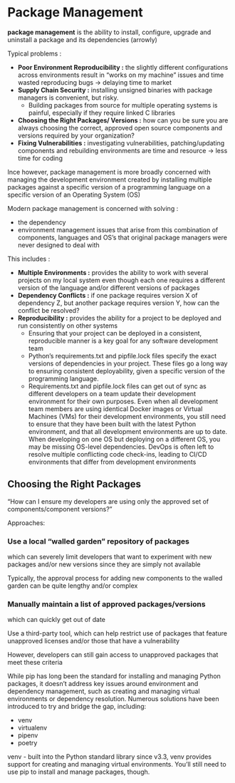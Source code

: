 # Package Management

**package management** is the ability to install, configure, upgrade and uninstall a package and its dependencies (arrowly)

Typical problems :

* **Poor Environment Reproducibility :** the slightly different configurations across environments result in “works on my machine” issues and time wasted reproducing bugs -> delaying time to market
* **Supply Chain Security :** installing unsigned binaries with package managers is convenient, but risky. 
    * Building packages from source for multiple operating systems is painful, especially if they require linked C libraries
* **Choosing the Right Packages/ Versions :** how can you be sure you are always choosing the correct, approved open source components and versions required by your organization?
* **Fixing Vulnerabilities :** investigating vulnerabilities, patching/updating components and rebuilding environments are time and resource -> less time for coding

Ince however, package management is more broadly concerned with managing the development environment created by installing multiple packages against a specific version of a programming language on a specific version of an Operating System (OS)

Modern package management is concerned with solving : 

* the dependency
* environment management issues that arise from this combination of components, languages and OS’s that original package
managers were never designed to deal with

This includes :

* **Multiple Environments :** provides the ability to work with several projects on my local system even though each one requires a different version of the language and/or different versions of packages
* **Dependency Conflicts :** if one package requires version X of dependency Z, but another package
requires version Y, how can the conflict be resolved?
* **Reproducibility :** provides the ability for a project to be deployed and run consistently on other systems
    * Ensuring that your project can be deployed in a consistent, reproducible manner is a key goal for any
    software development team
    * Python’s requirements.txt and pipfile.lock files specify the exact versions of dependencies in your project.
    These files go a long way to ensuring consistent deployability, given a specific version of the programming
    language.  
    * Requirements.txt and pipfile.lock files can get out of sync as different developers on a team update
    their development environment for their own purposes.
    Even when all development team members are using identical Docker images or Virtual Machines
    (VMs) for their development environments, you still need to ensure that they have been built with
    the latest Python environment, and that all development environments are up to date.
    When developing on one OS but deploying on a different OS, you may be missing OS-level
    dependencies.
    DevOps is often left to resolve multiple conflicting code check-ins, leading to CI/CD environments
    that differ from development environments

## Choosing the Right Packages

“How can I ensure my developers are using only the approved set of
components/component versions?”

Approaches:

### Use a local “walled garden” repository of packages

which can severely limit developers that want to experiment with new packages and/or new versions since they are simply not available

Typically, the approval process for adding new components to the walled garden can be quite lengthy and/or complex

### Manually maintain a list of approved packages/versions

which can quickly get out of date

Use a third-party tool, which can help restrict use of packages that feature unapproved licenses and/or those that have a vulnerability

However, developers can still gain access to unapproved packages that meet these criteria



While pip has long been the standard for installing and managing Python packages, it doesn’t address key
issues around environment and dependency management, such as creating and managing virtual
environments or dependency resolution. Numerous solutions have been introduced to try and bridge the
gap, including:

* venv
* virtualenv
* pipenv
* poetry

venv - built into the Python standard library since v3.3, venv provides support for creating and
managing virtual environments. You’ll still need to use pip to install and manage packages, though.


